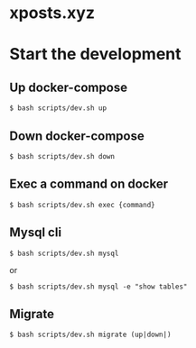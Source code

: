 # xposts.xyz

# Start the development

## Up docker-compose

    $ bash scripts/dev.sh up
    
## Down docker-compose

    $ bash scripts/dev.sh down
    
## Exec a command on docker

    $ bash scripts/dev.sh exec {command}
    
## Mysql cli

    $ bash scripts/dev.sh mysql

or

    $ bash scripts/dev.sh mysql -e "show tables"
    
## Migrate

    $ bash scripts/dev.sh migrate (up|down|)